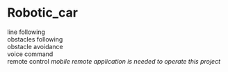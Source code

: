 # Robotic_car
line following <br>obstacles following <br> obstacle avoidance  <br>voice command <br>remote control
*mobile remote application is needed to operate this project*
